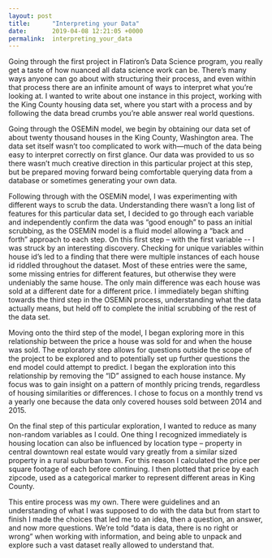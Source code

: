 ```yaml
---
layout: post
title:      "Interpreting your Data"
date:       2019-04-08 12:21:05 +0000
permalink:  interpreting_your_data
---
```



Going through the first project in Flatiron’s Data Science program, you really get a taste of how nuanced all data science work can be. There’s many ways anyone can go about with structuring their process, and even within that process there are an infinite amount of ways to interpret what you’re looking at. I wanted to write about one instance in this project, working with the King County housing data set, where you start with a process and by following the data bread crumbs you’re able answer real world questions.

Going through the OSEMiN model, we begin by obtaining our data set of about twenty thousand houses in the King County, Washington area. The data set itself wasn’t too complicated to work with—much of the data being easy to interpret correctly on first glance. Our data was provided to us so there wasn’t much creative direction in this particular project at this step, but be prepared moving forward being comfortable querying data from a database or sometimes generating your own data.

Following through with the OSEMiN model, I was experimenting with different ways to scrub the data. Understanding there wasn’t a long list of features for this particular data set, I decided to go through each variable and independently confirm the data was “good enough” to pass an initial scrubbing, as the OSEMiN model is a fluid model allowing a “back and forth” approach to each step. On this first step – with the first variable -- I was struck by an interesting discovery. Checking for unique variables within house id’s led to a finding that there were multiple instances of each house id riddled throughout the dataset. Most of these entries were the same, some missing entries for different features, but otherwise they were undeniably the same house. The only main difference was each house was sold at a different date for a different price. I immediately began shifting towards the third step in the OSEMiN process, understanding what the data actually means, but held off to complete the initial scrubbing of the rest of the data set.

Moving onto the third step of the model, I began exploring more in this relationship between the price a house was sold for and when the house was sold. The exploratory step allows for questions outside the scope of the project to be explored and to potentially set up further questions the end model could attempt to predict. I began the exploration into this relationship by removing the “ID” assigned to each house instance. My focus was to gain insight on a pattern of monthly pricing trends, regardless of housing similarities or differences. I chose to focus on a monthly trend vs a yearly one because the data only covered houses sold between 2014 and 2015.

On the final step of this particular exploration, I wanted to reduce as many non-random variables as I could. One thing I recognized immediately is housing location can also be influenced by location type – property in central downtown real estate would vary greatly from a similar sized property in a rural suburban town. For this reason I calculated the price per square footage of each before continuing. I then plotted that price by each zipcode, used as a categorical marker to represent different areas in King County. 

This entire process was my own. There were guidelines and an understanding of what I was supposed to do with the data but from start to finish I made the choices that led me to an idea, then a question, an answer, and now more questions. We’re told “data is data, there is no right or wrong” when working with information, and being able to unpack and explore such a vast dataset really allowed to understand that.

